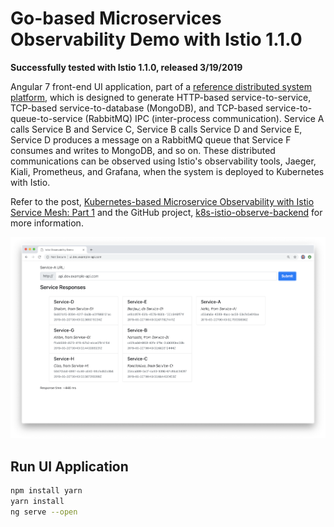 # Go-based Microservices Observability Demo with Istio 1.1.0

**Successfully tested with Istio 1.1.0, released 3/19/2019**

Angular 7 front-end UI application, part of a [reference distributed system platform](https://github.com/garystafford/k8s-istio-observe-backend), which is designed to generate HTTP-based service-to-service, TCP-based service-to-database (MongoDB), and TCP-based service-to-queue-to-service (RabbitMQ) IPC (inter-process communication). Service A calls Service B and Service C, Service B calls Service D and Service E, Service D produces a message on a RabbitMQ queue that Service F consumes and writes to MongoDB, and so on. These distributed communications can be observed using Istio's observability tools, Jaeger, Kiali, Prometheus, and Grafana, when the system is deployed to Kubernetes with Istio.

Refer to the post, [Kubernetes-based Microservice Observability with Istio Service Mesh: Part 1](https://wp.me/p1RD28-6fL) and the GitHub project, [k8s-istio-observe-backend](https://github.com/garystafford/k8s-istio-observe-backend) for more information.

![preview](pics/ui_v2.png)

## Run UI Application

```bash
npm install yarn
yarn install
ng serve --open
```
